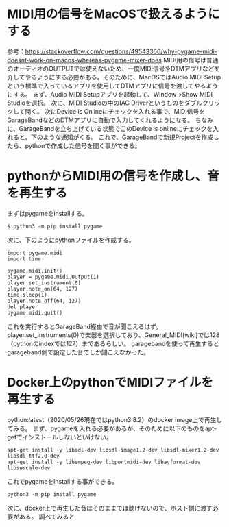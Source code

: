 # MIDI用の信号をMacOSで扱えるようにする

参考：https://stackoverflow.com/questions/49543366/why-pygame-midi-doesnt-work-on-macos-whereas-pygame-mixer-does
MIDI用の信号は普通のオーディオのOUTPUTでは使えないため、一度MIDI信号をDTMアプリなどを介してやるようにする必要がある。そのために、MacOSではAudio MIDI Setupという標準で入っているアプリを使用してDTMアプリに信号を渡してやるようにする。
まず、Audio MIDI Setupアプリを起動して、Window→Show MIDI Studioを選択。
次に、MIDI Studioの中のIAC Driverというものをダブルクリックして開く。
次にDevice is Onlineにチェックを入れる事で、MIDI信号をGarageBandなどのDTMアプリに自動で入力してくれるようになる。
ちなみに、GarageBandを立ち上げている状態でこのDevice is onlineにチェックを入れると、下のような通知がくる。
これで、GarageBandで新規Projectを作成したら、pythonで作成した信号を聞く事ができる。

# pythonからMIDI用の信号を作成し、音を再生する
まずはpygameをinstallする。

```
$ python3 -m pip install pygame
```
次に、下のようにpythonファイルを作成する。

```
import pygame.midi
import time

pygame.midi.init()
player = pygame.midi.Output(1)
player.set_instrument(0)
player.note_on(64, 127)
time.sleep(1)
player.note_off(64, 127)
del player
pygame.midi.quit()
```
これを実行するとGarageBand経由で音が聞こえるはず。
player.set_instruments(0)で楽器を選択しており、General_MIDI(wiki)では128（pythonのindexでは127）まであるらしい。
garagebandを使って再生するとgarageband側で設定した音でしか聞こえなかった。

# Docker上のpythonでMIDIファイルを再生する

python:latest（2020/05/26現在ではpython3.8.2）のdocker image上で再生してみる。
まず、pygameを入れる必要があるが、そのために以下のものをapt-getでインストールしないといけない。
```
apt-get install -y libsdl-dev libsdl-image1.2-dev libsdl-mixer1.2-dev libsdl-ttf2.0-dev
apt-get install -y libsmpeg-dev libportmidi-dev libavformat-dev libswscale-dev
```
これでpygameをinstallする事ができる。
```
python3 -m pip install pygame
```
次に、docker上で再生した音はそのままでは聴けないので、ホスト側に渡す必要がある。
調べてみると

